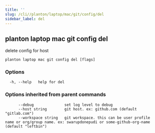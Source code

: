 ```yaml
---
title: ''
slug: /cli//planton/laptop/mac/git/config/del
sidebar_label: del
---
```

## planton laptop mac git config del

delete config for host

```
planton laptop mac git config del [flags]
```

### Options

```
  -h, --help   help for del
```

### Options inherited from parent commands

```
      --debug              set log level to debug
      --host string        git host. ex: github.com (default "gitlab.com")
      --workspace string   git workspace. this can be user profile name or org/group name. ex: swarupdonepudi or some-github-org-name (default "leftbin")
```

